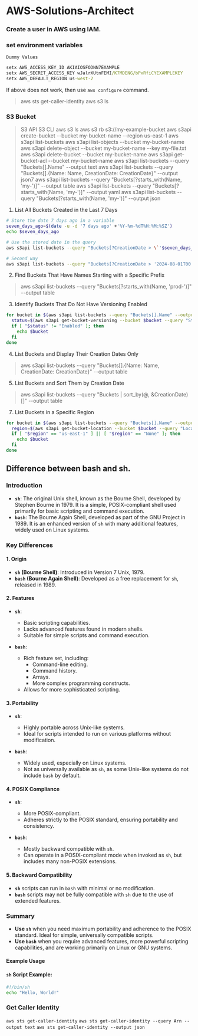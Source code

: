 # AWS-Solutions-Architect

### Create a user in AWS using IAM.

### set environment variables

`Dummy Values`

```cmd
setx AWS_ACCESS_KEY_ID AKIAIOSFODNN7EXAMPLE
setx AWS_SECRET_ACCESS_KEY wJalrXUtnFEMI/K7MDENG/bPxRfiCYEXAMPLEKEY
setx AWS_DEFAULT_REGION us-west-2
```

If above does not work, then use `aws configure` command.

> aws sts get-caller-identity
> aws s3 ls

### S3 Bucket

> S3 API
> S3 CLI
> aws s3 ls
> aws s3 rb s3://my-example-bucket
> aws s3api create-bucket --bucket my-bucket-name --region us-east-1
> aws s3api list-buckets
> aws s3api list-objects --bucket my-bucket-name
> aws s3api delete-object --bucket my-bucket-name --key my-file.txt
> aws s3api delete-bucket --bucket my-bucket-name
> aws s3api get-bucket-acl --bucket my-bucket-name
> aws s3api list-buckets --query "Buckets[].Name" --output text
> aws s3api list-buckets --query "Buckets[].{Name: Name, CreationDate: CreationDate}" --output json7
> aws s3api list-buckets --query "Buckets[?starts_with(Name, 'my-')]" --output table
> aws s3api list-buckets --query "Buckets[?starts_with(Name, 'my-')]" --output yaml
> aws s3api list-buckets --query "Buckets[?starts_with(Name, 'my-')]" --output json

1. List All Buckets Created in the Last 7 Days

```bash
# Store the date 7 days ago in a variable
seven_days_ago=$(date -u -d '7 days ago' +'%Y-%m-%dT%H:%M:%SZ')
echo $seven_days_ago

# Use the stored date in the query
aws s3api list-buckets --query "Buckets[?CreationDate > \`'$seven_days_ago'\`]" --output table

# Second way
aws s3api list-buckets --query "Buckets[?CreationDate > '2024-08-01T00:00:00Z']" --output table
```

2. Find Buckets That Have Names Starting with a Specific Prefix
> aws s3api list-buckets --query "Buckets[?starts_with(Name, 'prod-')]" --output table

3. Identify Buckets That Do Not Have Versioning Enabled
```bash
for bucket in $(aws s3api list-buckets --query "Buckets[].Name" --output text); do
  status=$(aws s3api get-bucket-versioning --bucket $bucket --query "Status" --output text)
  if [ "$status" != "Enabled" ]; then
    echo $bucket
  fi
done
```

4. List Buckets and Display Their Creation Dates Only
> aws s3api list-buckets --query "Buckets[].{Name: Name, CreationDate: CreationDate}" --output table

5. List Buckets and Sort Them by Creation Date
> aws s3api list-buckets --query "Buckets | sort_by(@, &CreationDate)[]" --output table

7. List Buckets in a Specific Region
```bash
for bucket in $(aws s3api list-buckets --query "Buckets[].Name" --output text); do
  region=$(aws s3api get-bucket-location --bucket $bucket --query "LocationConstraint" --output text)
  if [ "$region" == "us-east-1" ] || [ "$region" == "None" ]; then
    echo $bucket
  fi
done
```


## Difference between bash and sh.

### Introduction

- **`sh`**: The original Unix shell, known as the Bourne Shell, developed by Stephen Bourne in 1979. It is a simple, POSIX-compliant shell used primarily for basic scripting and command execution.
- **`bash`**: The Bourne Again Shell, developed as part of the GNU Project in 1989. It is an enhanced version of `sh` with many additional features, widely used on Linux systems.

### Key Differences

#### 1. Origin
- **`sh` (Bourne Shell)**: Introduced in Version 7 Unix, 1979.
- **`bash` (Bourne Again Shell)**: Developed as a free replacement for `sh`, released in 1989.

#### 2. Features
- **`sh`**: 
  - Basic scripting capabilities.
  - Lacks advanced features found in modern shells.
  - Suitable for simple scripts and command execution.

- **`bash`**: 
  - Rich feature set, including:
    - Command-line editing.
    - Command history.
    - Arrays.
    - More complex programming constructs.
  - Allows for more sophisticated scripting.

#### 3. Portability
- **`sh`**:
  - Highly portable across Unix-like systems.
  - Ideal for scripts intended to run on various platforms without modification.

- **`bash`**:
  - Widely used, especially on Linux systems.
  - Not as universally available as `sh`, as some Unix-like systems do not include `bash` by default.

#### 4. POSIX Compliance
- **`sh`**:
  - More POSIX-compliant.
  - Adheres strictly to the POSIX standard, ensuring portability and consistency.

- **`bash`**:
  - Mostly backward compatible with `sh`.
  - Can operate in a POSIX-compliant mode when invoked as `sh`, but includes many non-POSIX extensions.

#### 5. Backward Compatibility
- **`sh`** scripts can run in `bash` with minimal or no modification.
- **`bash`** scripts may not be fully compatible with `sh` due to the use of extended features.

### Summary

- **Use `sh`** when you need maximum portability and adherence to the POSIX standard. Ideal for simple, universally compatible scripts.
- **Use `bash`** when you require advanced features, more powerful scripting capabilities, and are working primarily on Linux or GNU systems.

#### Example Usage

#### `sh` Script Example:

```sh
#!/bin/sh
echo "Hello, World!"
```

### Get Caller Identity 

`aws sts get-caller-identity`
`aws sts get-caller-identity --query Arn --output text`
`aws sts get-caller-identity --output json`
